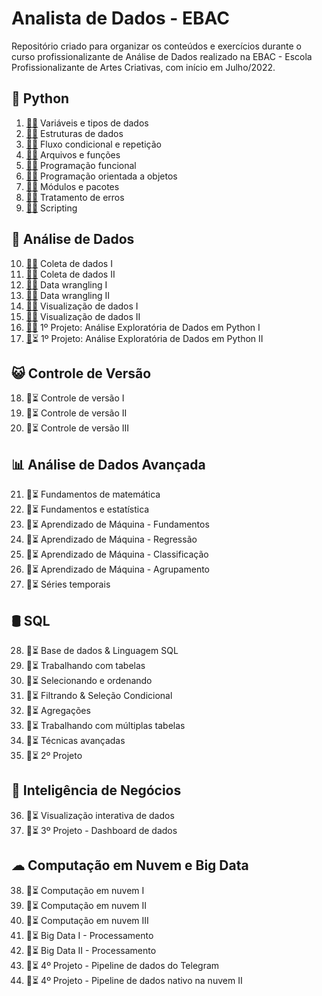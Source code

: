 
# Analista de Dados - EBAC

Repositório criado para organizar os conteúdos e exercícios durante o curso profissionalizante de Análise de Dados realizado na EBAC - Escola Profissionalizante de Artes Criativas, com início em Julho/2022.

## 🐍 Python

1. [📝](aulas/m01-variaveis-tipos-de-dados.ipynb)[✅](exercicios/em01-variaveis-tipos-de-dados.ipynb) Variáveis e tipos de dados
2. [📝](aulas/m02-estruturas-de-dados.ipynb)[✅](exercicios/em02-estruturas-de-dados.ipynb) Estruturas de dados
3. [📝](aulas/m03-fluxo-condicional-repeticao.ipynb)[✅](exercicios/em03-fluxo-condicional-repeticao.ipynb) Fluxo condicional e repetição
4. [📝](aulas/m04-arquivos-funcoes.ipynb)[✅](exercicios/em04-arquivos-funcoes.ipynb) Arquivos e funções
5. [📝](aulas/m05-programacao-funcional.ipynb)[✅](exercicios/em05-programacao-funcional.ipynb) Programação funcional
6. [📝](aulas/m06-poo.ipynb)[✅](exercicios/em06-poo.ipynb) Programação orientada a objetos
7. [📝](aulas/m07-modulos-pacotes.ipynb)[✅](exercicios/em07-modulos-pacotes.ipynb) Módulos e pacotes
8. [📝](aulas/m08-tratamento-de-erros.ipynb)[✅](exercicios/em08-tratamento-erros.ipynb) Tratamento de erros
9. [📝](aulas/m09-scripting.ipynb)[✅](exercicios/em09-scripting.ipynb) Scripting

## 🎲 Análise de Dados

10. [📝](aulas/m10-coleta-de-dados-I.ipynb)[✅](exercicios/em10-coleta-de-dados-i.ipynb) Coleta de dados I
11. [📝](aulas/m11-coleta-de-dados-II.ipynb)[✅](exercicios/em11-coleta-de-dados-II.ipynb) Coleta de dados II
12. [📝](aulas/m12-data-wrangling-I.ipynb)[✅](exercicios/em12-data-wrangling-I.ipynb) Data wrangling I
13. [📝](aulas/m13-data-wrangling-II.ipynb)[✅](exercicios/em13-data-wrangling-II.ipynb) Data wrangling II
14. [📝](aulas/m14-visualizacao-de-dados-I.ipynb)[✅](exercicios/em14-visualizacao-de-dados-I.ipynb) Visualização de dados I
15. [📝](aulas/m15-visualizacao-de-dados-II.ipynb)[✅](exercicios/em15-visualizacao-de-dados-II.ipynb) Visualização de dados II
16. [📝](projetos/em16-analise-exploratoria-python.ipynb)[✅](projetos/m16-analise-exploratoria-python.ipynb) 1º Projeto: Análise Exploratória de Dados em Python I
17. [📝](projetos/em17-analise-exploratoria-python-II.ipynb)⏳ 1º Projeto: Análise Exploratória de Dados em Python II


## 😺 Controle de Versão 
18. 📝⏳ Controle de versão I
19. 📝⏳ Controle de versão II
20. 📝⏳ Controle de versão III

## 📊 Análise de Dados Avançada
21. 📝⏳ Fundamentos de matemática
22. 📝⏳ Fundamentos e estatística
23. 📝⏳ Aprendizado de Máquina - Fundamentos
24. 📝⏳ Aprendizado de Máquina - Regressão
25. 📝⏳ Aprendizado de Máquina - Classificação
26. 📝⏳ Aprendizado de Máquina - Agrupamento
27. 📝⏳ Séries temporais

## 🛢 SQL 
28. 📝⏳ Base de dados & Linguagem SQL
29. 📝⏳ Trabalhando com tabelas
30. 📝⏳ Selecionando e ordenando
31. 📝⏳ Filtrando & Seleção Condicional
32. 📝⏳ Agregações 
33. 📝⏳ Trabalhando com múltiplas tabelas
34. 📝⏳ Técnicas avançadas
35. 📝⏳ 2º Projeto 

## 💼 Inteligência de Negócios 
36. 📝⏳ Visualização interativa de dados
37. 📝⏳ 3º Projeto - Dashboard de dados

## ☁ Computação em Nuvem e Big Data 
38. 📝⏳ Computação em nuvem I
39. 📝⏳ Computação em nuvem II
40. 📝⏳ Computação em nuvem III
41. 📝⏳ Big Data I - Processamento
42. 📝⏳ Big Data II - Processamento
43. 📝⏳ 4º Projeto - Pipeline de dados do Telegram
44. 📝⏳ 4º Projeto - Pipeline de dados nativo na nuvem II 

